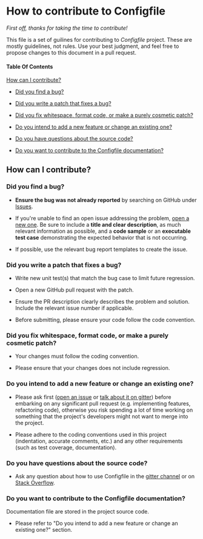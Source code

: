 # How to contribute to Configfile

*First off, thanks for taking the time to contribute!*

This file is a set of guilines for contributing to *Configfile* project. These are mostly guidelines, not rules. Use your best judgment, and feel free to propose changes to this document in a pull request.

#### Table Of Contents

[How can I contribute?](#how-can-i-contribute)

* [Did you find a bug?](#did-you-find-a-bug)

* [Did you write a patch that fixes a bug?](#did-you-write-a-patch-that-fixes-a-bug)

* [Did you fix whitespace, format code, or make a purely cosmetic patch?](#did-you-fix-whitespace-format-code-or-make-a-purely-cosmetic-patch)

* [Do you intend to add a new feature or change an existing one?](#do-you-intend-to-add-a-new-feature-or-change-an-existing-one)

* [Do you have questions about the source code?](#do-you-have-questions-about-the-source-code)

* [Do you want to contribute to the Configfile documentation?](#do-you-want-to-contribute-to-the-Configfile-documentation)


## How can I contribute?

### Did you find a bug?

* **Ensure the bug was not already reported** by searching on GitHub under [Issues][Issues].

* If you're unable to find an open issue addressing the problem, [open a new one](https://github.com/Mindsers/configfile/issues/new). Be sure to include a **title and clear description**, as much relevant information as possible, and a **code sample** or an **executable test case** demonstrating the expected behavior that is not occurring.

* If possible, use the relevant bug report templates to create the issue.

### Did you write a patch that fixes a bug?

* Write new unit test(s) that match the bug case to limit future regression.

* Open a new GitHub pull request with the patch.

* Ensure the PR description clearly describes the problem and solution. Include the relevant issue number if applicable.

* Before submitting, please ensure your code follow the code convention.

### Did you fix whitespace, format code, or make a purely cosmetic patch?

* Your changes must follow the coding convention.

* Please ensure that your changes does not include regression.

### Do you intend to add a new feature or change an existing one?

* Please ask first ([open an issue][Issues] or [talk about it on gitter][gitter]) before embarking on any significant pull request (e.g. implementing features, refactoring code), otherwise you risk spending a lot of time working on something that the project's developers might not want to merge into the project.

* Please adhere to the coding conventions used in this project (indentation, accurate comments, etc.) and any other requirements (such as test coverage, documentation).

### Do you have questions about the source code?

* Ask any question about how to use Configfile in the [gitter channel][gitter] or on [Stack Overflow](https://stackoverflow.com).

### Do you want to contribute to the Configfile documentation?

Documentation file are stored in the project source code.

* Please refer to "Do you intend to add a new feature or change an existing one?" section.



[Issues]: https://github.com/Mindsers/configfile/issues
[gitter]: https://gitter.im/mindsers/configfile
